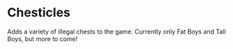 # Chesticles
Adds a variety of illegal chests to the game. Currently only Fat Boys and Tall Boys, but more to come!
